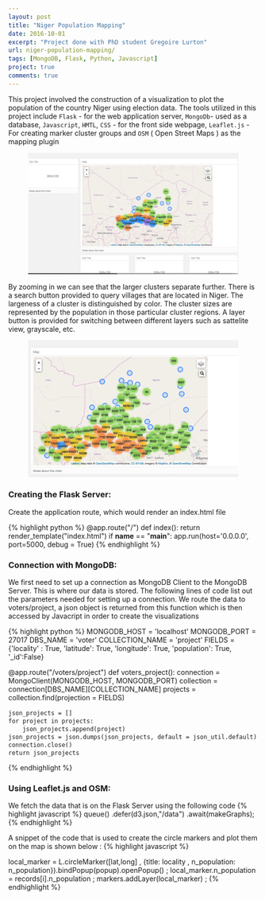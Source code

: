 ```yaml
---
layout: post
title: "Niger Population Mapping"
date: 2016-10-01
excerpt: "Project done with PhD student Gregoire Lurton"
url: niger-population-mapping/
tags: [MongoDB, Flask, Python, Javascript]
project: true
comments: true
---
```




This project involved the construction of a visualization to plot the population of the country Niger using election data. The tools utilized in this project include `Flask` - for the web application server, `MongoDb`- used as a database, `Javascript`, `HMTL`, `CSS` - for the front side webpage, `Leaflet.js` - For creating marker cluster groups and `OSM` ( Open Street Maps ) as the mapping plugin

<figure>
	<a href="https://github.com/abhi32ag/niger_election"><img src="/assets/img/pop1.png"></a>
	
</figure>

By zooming in we can see that the larger clusters separate further. There is a search button provided to query villages that are located in Niger. The largeness of a cluster is distinguished by color. The cluster sizes are represented by the population in those particular cluster regions. A layer button is provided for switching between different layers such as sattelite view, grayscale, etc.

<figure>
	<a href="https://github.com/abhi32ag/niger_election"><img src="/assets/img/pop2.png"></a>
	
</figure>



### Creating the Flask Server: 
Create the application route, which would render an index.html file

{% highlight python %}
@app.route("/")
def index():
	return render_template("index.html")
if __name__ == "__main__":
	app.run(host='0.0.0.0', port=5000, debug = True)
{% endhighlight %}

### Connection with MongoDB:

We first need to set up a connection as MongoDB Client to the MongoDB Server. This is where our data is stored. The following lines of code list out the parameters needed for setting up a connection. We route the data to voters/project, a json object is returned from this function which is then accessed by Javacript in order to create the visualizations

{% highlight python %}
MONGODB_HOST = 'localhost'
MONGODB_PORT = 27017
DBS_NAME = 'voter'
COLLECTION_NAME = 'project'
FIELDS = {'locality' : True, 'latitude': True, 'longitude': True, 'population': True, '_id':False}

@app.route("/voters/project")
def voters_project():
	connection = MongoClient(MONGODB_HOST, MONGODB_PORT)
	collection = connection[DBS_NAME][COLLECTION_NAME]
	projects = collection.find(projection = FIELDS)

	json_projects = []
	for project in projects:
		json_projects.append(project)
	json_projects = json.dumps(json_projects, default = json_util.default)
	connection.close()
	return json_projects
{% endhighlight %}

### Using Leaflet.js and OSM:

We fetch the data that is on the Flask Server using the following code 
{% highlight javascript %}
queue()
	.defer(d3.json,"/data")
	.await(makeGraphs);
{% endhighlight %}

A snippet of the code that is used to create the circle markers and plot them on the map is shown below :
{% highlight javascript %}

local_marker = L.circleMarker([lat,long] , {title: locality , n_population: n_population}).bindPopup(popup).openPopup() ;
				local_marker.n_population = records[i].n_population ;
				markers.addLayer(local_marker) ;
{% endhighlight %}



